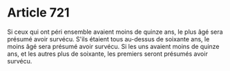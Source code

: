# Article 721

Si ceux qui ont péri ensemble avaient moins de quinze ans, le plus âgé sera présumé avoir survécu.   S'ils étaient tous au-dessus de soixante ans, le moins âgé sera présumé avoir survécu.   Si les uns avaient moins de quinze ans, et les autres plus de soixante, les premiers seront présumés avoir survécu.